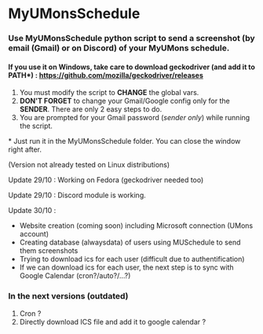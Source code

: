 # MyUMonsSchedule
### Use MyUMonsSchedule python script to send a screenshot (by email (Gmail) or on Discord) of your MyUMons schedule.
#### If you use it on Windows, take care to download geckodriver (and add it to PATH*) : https://github.com/mozilla/geckodriver/releases
1) You must modify the script to **CHANGE** the global vars.
2) **DON'T FORGET** to change your Gmail/Google config only for the **SENDER**. There are only 2 easy steps to do.
3) You are prompted for your Gmail password (*sender only*) while running the script.

\* Just run it in the MyUMonsSchedule folder. You can close the window right after.

(Version not already tested on Linux distributions)

Update 29/10 : Working on Fedora (geckodriver needed too)

Update 29/10 : Discord module is working.

Update 30/10 :
  - Website creation (coming soon) including Microsoft connection (UMons account)
  - Creating database (alwaysdata) of users using MUSchedule to send them screenshots
  - Trying to download ics for each user (difficult due to authentification)
  - If we can download ics for each user, the next step is to sync with Google Calendar (cron?/auto?/...?)

### In the next versions (outdated)
1) Cron ?
2) Directly download ICS file and add it to google calendar ?
